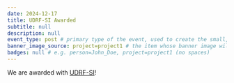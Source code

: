 ```yaml
---
date: 2024-12-17
title: UDRF-SI Awarded
subtitle: null
description: null
event_type: post # primary type of the event, used to create the small, colored post callout
banner_image_source: project=project1 # the item whose banner image will be adopted by this event
badges: null # e.g. person=John_Doe, project=project1 (no spaces)
---
```


We are awarded with [UDRF-SI](https://research.udel.edu/research-development/funding-opportunities/internal-funding/)!
